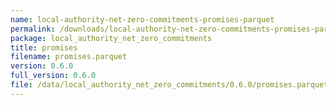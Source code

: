 ```yaml
---
name: local-authority-net-zero-commitments-promises-parquet
permalink: /downloads/local-authority-net-zero-commitments-promises-parquet/0_6_0
package: local_authority_net_zero_commitments
title: promises
filename: promises.parquet
version: 0.6.0
full_version: 0.6.0
file: /data/local_authority_net_zero_commitments/0.6.0/promises.parquet
---
```

